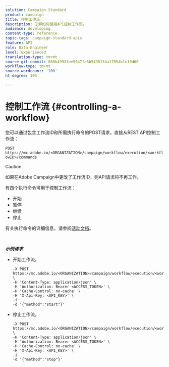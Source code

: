 ```yaml
---
solution: Campaign Standard
product: campaign
title: 控制工作流
description: 了解如何使用API控制工作流。
audience: developing
content-type: reference
topic-tags: campaign-standard-apis
feature: API
role: Data Engineer
level: Experienced
translation-type: tm+mt
source-git-commit: 088b49931ee5047fa6b949813ba17654b1e10d60
workflow-type: tm+mt
source-wordcount: '100'
ht-degree: 10%

---
```



# 控制工作流 {#controlling-a-workflow}

您可以通过包含工作流ID和所需执行命令的POST请求，直接从REST API控制工作流：

`POST https://mc.adobe.io/<ORGANIZATION>/campaign/workflow/execution/<workflowID>/commands`

>[!CAUTION]
>
>如果在Adobe Campaign中更改了工作流ID，则API请求将不再工作。

有四个执行命令可用于控制工作流：

* 开始
* 暂停
* 继续
* 停止

有关执行命令的详细信息，请参阅[活动文档](https://docs.adobe.com/content/help/en/campaign-standard/using/managing-processes-and-data/executing-a-workflow/about-workflow-execution.html)。

<br/>

***示例请求***

* 开始工作流。

   ```
   -X POST https://mc.adobe.io/<ORGANIZATION>/campaign/workflow/execution/<workflowID>/commands \
   -H 'Content-Type: application/json' \
   -H 'Authorization: Bearer <ACCESS_TOKEN>' \
   -H 'Cache-Control: no-cache' \
   -H 'X-Api-Key: <API_KEY>' \
   -i
   -d '{"method":"start"}'
   ```

   <!-- + réponse -->

* 停止工作流。

   ```
   -X POST https://mc.adobe.io/<ORGANIZATION>/campaign/workflow/execution/<workflowID>/commands \
   -H 'Content-Type: application/json' \
   -H 'Authorization: Bearer <ACCESS_TOKEN>' \
   -H 'Cache-Control: no-cache' \
   -H 'X-Api-Key: <API_KEY>' \
   -i
   -d '{"method":"stop"}'
   ```

   <!-- + réponse -->
